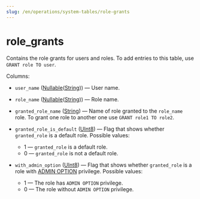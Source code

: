 ```yaml
---
slug: /en/operations/system-tables/role-grants
---
```

# role_grants 

Contains the role grants for users and roles. To add entries to this table, use `GRANT role TO user`.

Columns:

- `user_name` ([Nullable](../../sql-reference/data-types/nullable.md)([String](../../sql-reference/data-types/string.md))) — User name.

- `role_name` ([Nullable](../../sql-reference/data-types/nullable.md)([String](../../sql-reference/data-types/string.md))) — Role name.

- `granted_role_name` ([String](../../sql-reference/data-types/string.md)) — Name of role granted to the `role_name` role. To grant one role to another one use `GRANT role1 TO role2`.

- `granted_role_is_default` ([UInt8](../../sql-reference/data-types/int-uint.md#uint-ranges)) — Flag that shows whether `granted_role` is a default role. Possible values:
    -   1 — `granted_role` is a default role.
    -   0 — `granted_role` is not a default role.

- `with_admin_option` ([UInt8](../../sql-reference/data-types/int-uint.md#uint-ranges)) — Flag that shows whether `granted_role` is a role with [ADMIN OPTION](../../sql-reference/statements/grant.md#admin-option-privilege) privilege. Possible values:
    -   1 — The role has `ADMIN OPTION` privilege.
    -   0 — The role without `ADMIN OPTION` privilege.
